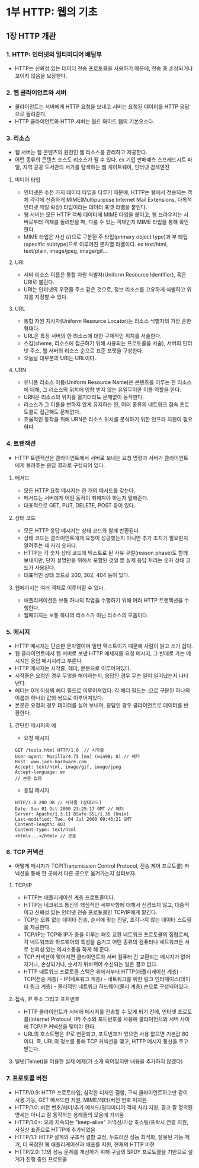 # 1부 HTTP: 웹의 기초

## 1장 HTTP 개관

### 1. HTTP: 인터넷의 멀티미디어 배달부

- HTTP는 신뢰성 있는 데이터 전송 프로토콜을 사용하기 때문에, 전송 중 손상되거나 꼬이지 않음을 보장한다.

### 2. 웹 클라이언트와 서버

- 클라이언트는 서버에게 HTTP 요청을 보내고 서버는 요청된 데이터를 HTTP 응답으로 돌려준다.
- HTTP 클라이언트와 HTTP 서버는 월드 와이드 웹의 기본요소다.

### 3. 리소스

- 웹 서버는 웹 콘텐츠의 원천인 웹 리소스를 관리하고 제공한다.
- 어떤 종류의 콘텐츠 소스도 리소스가 될 수 있다. ex 기업 판매예측 스프레드시트 파일, 지역 공공 도서관의 서가를 탐색하는 웹 게이트웨이, 인터넷 검색엔진

1. 미디어 타입

   - 인터넷은 수천 가지 데이터 타입을 다루기 때문에, HTTP는 웹에서 전송되는 객체 각각에 신중하게 MIME(Multipurpose Internet Mail Extensions, 다목적 인터넷 메일 확장) 타입이라는 데이터 포맷 라벨을 붙인다.
   - 웹 서버는 모든 HTTP 객체 데이터에 MIME 타입을 붙이고, 웹 브라우저는 서버로부터 객체를 돌려받을 때, 다룰 수 있는 객체인지 MIME 타입을 통해 확인한다.
   - MIME 타입은 사선 (/)으로 구분된 주 타입(primary object type)과 부 타입(specific subtype)으로 이루어진 문자열 라벨이다. ex text/html, text/plain, image/jpeg, image/gif...

2. URI

   - 서버 리소스 이름은 통합 자원 식별자(Uniform Resource Identifier), 혹은 URI로 불린다.
   - URI는 인터넷의 우편물 주소 같은 것으로, 정보 리소스를 고유하게 식별하고 위치를 지정할 수 있다.

3. URL

   - 통합 자원 지시자(Uniform Resource Locator)는 리소스 식별자의 가장 흔한 형태다.
   - URL은 특정 서버의 한 리소스에 대한 구체적인 위치를 서술한다.
   - 스킴(sheme, 리소스에 접근하기 위해 사용되는 프로토콜을 서술), 서버의 인터넷 주소, 웹 서버의 리소스 순으로 표준 포맷을 구성한다.
   - 오늘날 대부분의 URI는 URL이다.

4. URN

   - 유니폼 리소스 이름(Uniform Resource Name)은 콘텐츠를 이루는 한 리소스에 대해, 그 리소스의 위치에 영향 받지 않는 유일무이한 이름 역할을 한다.
   - URN은 리소스의 위치를 옮기더라도 문제없이 동작한다.
   - 리소스가 그 이름을 변하지 않게 유지하는 한, 여러 종류의 네트워크 접속 프로토콜로 접근해도 문제없다.
   - 효율적인 동작을 위해 URN은 리소스 위치를 분석하기 위한 인프라 지원이 필요하다.

### 4. 트랜잭션

- HTTP 트랜잭션은 클라이언트에서 서버로 보내는 요청 명령과 서버가 클라이언트에게 돌려주는 응답 결과로 구성되어 있다.

1. 메서드

   - 모든 HTTP 요청 메시지는 한 개의 메서드를 갖는다.
   - 메서드는 서버에게 어떤 동작이 취해져야 하는지 말해준다.
   - 대표적으로 GET, PUT, DELETE, POST 등이 있다.

2. 상태 코드

   - 모든 HTTP 응답 메시지는 상태 코드와 함께 반환된다.
   - 상태 코드는 클라이언트에게 요청이 성공했는지 아니면 추가 조치가 필요한지 알려주는 세 자리 숫자다.
   - HTTP는 각 숫자 상태 코드에 텍스트로 된 사유 구절(reason phase)도 함께 보내지만, 단지 설명만을 위해서 포함된 것일 뿐 실제 응답 처리는 숫자 상태 코드가 사용된다.
   - 대표적인 상태 코드로 200, 302, 404 등이 있다.

3. 웹페이지는 여러 객체로 이루어질 수 있다.

   - 애플리케이션은 보통 하나의 작업을 수행하기 위해 여러 HTTP 트랜잭션을 수행한다.
   - 웹페이지는 보통 하나의 리소스가 아닌 리소스의 모음이다.

### 5. 메시지

- HTTP 메시지는 단순한 문자열이며 일반 텍스트이기 때문에 사람이 읽고 쓰기 쉽다.
- 웹 클라이언트에서 웹 서버로 보낸 HTTP 메세지를 요청 메시지, 그 반대로 가는 메시지는 응답 메시지라고 부른다.
- HTTP 메시지는 시작줄, 헤더, 본문으로 이루어져있다.
- 시작줄은 요청인 경우 무엇을 해야하는지, 응답인 경우 무슨 일이 일어났는지 나타낸다.
- 헤더는 0개 이상의 헤더 필드로 이루어져있다. 각 헤더 필드는 :으로 구분된 하나의 이름과 하나의 값의 쌍으로 이루어져있다.
- 본문은 요청의 경우 데이터를 실어 보내며, 응답인 경우 클라이언트로 데이터를 반환한다.

1. 간단한 메시지의 예

   - 요청 메시지

   ```
   GET /tools.html HTTP/1.0  // 시작줄
   User-agent: Mozilla/4.75 [en] (win98; U) // 헤더
   Host: www.joes-hardware.com
   Accept: text/html, image/gif, image/jpeg
   Accept-language: en
   // 본문 없음
   ```

   - 응답 메시지

   ```
   HTTP/1.0 200 OK // 시작줄 (상태코드)
   Date: Sun 01 Oct 2000 23:25:17 GMT // 헤더
   Server: Apache/1.3.11 BSafe-SSL/1.38 (Unix)
   Last-modified: Tue, 04 Jul 2000 09:46:21 GMT
   Content-length: 403
   Content-type: text/html
   <html>...</html> // 본문
   ```

### 6. TCP 커넥션

- 어떻게 메시지가 TCP(Transmission Control Protocol, 전송 제어 프로토콜) 커넥션을 통해 한 곳에서 다른 곳으로 옮겨가는지 살펴보자.

1. TCP/IP

   - HTTP는 애플리케이션 계층 프로토콜이다.
   - HTTP는 네크워크 통신의 핵심적인 세부사항에 대해서 신경쓰지 않고, 대중적이고 신뢰성 있는 인터넷 전송 프로토콜인 TCP/IP에게 맡긴다.
   - TCP는 오류 없는 데이터 전송, 순서에 맞는 전달, 조각나지 않는 데이터 스트림을 제공한다.
   - TCP/IP는 TCP와 IP가 층을 이루는 패킷 교환 네트워크 프로토콜의 집합로써, 각 네트워크와 하드웨어의 특성을 숨기고 어떤 종류의 컴퓨터나 네트워크든 서로 신뢰성 있는 의사소통을 하게 해 준다.
   - TCP 커넥션이 맺어지면 클라이언트와 서버 컴퓨터 간 교환되는 메시지가 없어지거나, 손상되거나, 순서가 뒤바뀌어 수신되는 일은 결코 없다.
   - HTTP 네트워크 프로토콜 스택은 위에서부터 HTTP(애플리케이션 계층) - TCP(전송 계층) - IP(네트워크 계층) - 네트워크를 위한 링크 인터페이스(데이터 링크 계층) - 물리적인 네트워크 하드웨어(물리 계층) 순으로 구성되어있다.

2. 접속, IP 주소 그리고 포트번호

   - HTTP 클라이언트가 서버에 메시지를 전송할 수 있게 되기 전에, 인터넷 프로토콜(Internet Protocol, IP) 주소와 포트번호를 사용해 클라이언트와 서버 사이에 TCP/IP 커넥션을 맺어야 한다.
   - URL의 호스트명은 IP로 변환되고, 포트번호가 있으면 사용 없으면 기본값 80이다. 즉, URL의 정보를 통해 TCP 커넥션을 맺고, HTTP 메시지 통신을 주고 받는다.

3. 텔넷(Telnet)을 이용한 실제 예제(가 소개 되어있지만 내용을 추가하지 않겠다)

### 7. 프로토콜 버전

- HTTP/0.9: HTTP 프로토타입, 심각한 디자인 결함, 구식 클라이언트하고만 같이 사용 가능, GET 메서드만 지원, MIME/헤더/버전 번호 미지원
- HTTP/1.0: 버전 번호/헤더/추가 메서드/멀티미디어 객체 처리 지원, 결코 잘 정의된 명세는 아니고 잘 동작하는 용례들의 모음에 가까움
- HTTP/1.0+: 오래 지속되는 "keep-alive" 커넥션/가상 호스팅/프락시 연결 지원, 사실상 표준으로 HTTP에 추가되었음
- HTTP/1.1: HTTP 설계의 구조적 결함 교정, 두드러진 성능 최적화, 잘못된 기능 제거, 더 복잡한 웹 애플리케이션과 배포를 지원, 현재의 HTTP 버전
- HTTP/2.0: 1.1의 성능 문제를 개선하기 위해 구글의 SPDY 프로토콜을 기반으로 설계가 진행 중인 프로토콜
